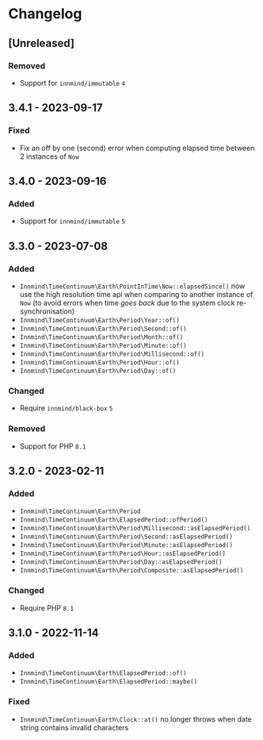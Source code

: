 # Changelog

## [Unreleased]

### Removed

- Support for `innmind/immutable` `4`

## 3.4.1 - 2023-09-17

### Fixed

- Fix an off by one (second) error when computing elapsed time between 2 instances of `Now`

## 3.4.0 - 2023-09-16

### Added

- Support for `innmind/immutable` `5`

## 3.3.0 - 2023-07-08

### Added

- `Innmind\TimeContinuum\Earth\PointInTime\Now::elapsedSince()` now use the high resolution time api when comparing to another instance of `Now` (to avoid errors when time _goes back_ due to the system clock re-synchronisation)
- `Innmind\TimeContinuum\Earth\Period\Year::of()`
- `Innmind\TimeContinuum\Earth\Period\Second::of()`
- `Innmind\TimeContinuum\Earth\Period\Month::of()`
- `Innmind\TimeContinuum\Earth\Period\Minute::of()`
- `Innmind\TimeContinuum\Earth\Period\Millisecond::of()`
- `Innmind\TimeContinuum\Earth\Period\Hour::of()`
- `Innmind\TimeContinuum\Earth\Period\Day::of()`

### Changed

- Require `innmind/black-box` `5`

### Removed

- Support for PHP `8.1`

## 3.2.0 - 2023-02-11

### Added

- `Innmind\TimeContinuum\Earth\Period`
- `Innmind\TimeContinuum\Earth\ElapsedPeriod::ofPeriod()`
- `Innmind\TimeContinuum\Earth\Period\Millisecond::asElapsedPeriod()`
- `Innmind\TimeContinuum\Earth\Period\Second::asElapsedPeriod()`
- `Innmind\TimeContinuum\Earth\Period\Minute::asElapsedPeriod()`
- `Innmind\TimeContinuum\Earth\Period\Hour::asElapsedPeriod()`
- `Innmind\TimeContinuum\Earth\Period\Day::asElapsedPeriod()`
- `Innmind\TimeContinuum\Earth\Period\Composite::asElapsedPeriod()`

### Changed

- Require PHP `8.1`

## 3.1.0 - 2022-11-14

### Added

- `Innmind\TimeContinuum\Earth\ElapsedPeriod::of()`
- `Innmind\TimeContinuum\Earth\ElapsedPeriod::maybe()`

### Fixed

- `Innmind\TimeContinuum\Earth\Clock::at()` no longer throws when date string contains invalid characters
